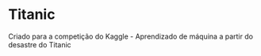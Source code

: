 # Titanic
Criado para a competição do Kaggle - Aprendizado de máquina a partir do desastre do Titanic
